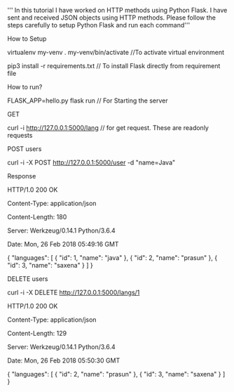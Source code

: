 ''' In this tutorial I have worked on HTTP methods using Python Flask. I have sent and received JSON objects using HTTP methods. 
Please follow the steps carefully to setup Python Flask and run each command'''


How to Setup

virtualenv my-venv
. my-venv/bin/activate //To activate virtual environment

pip3 install -r requirements.txt // To install Flask directly from requirement file

How to run?

FLASK_APP=hello.py flask run // For Starting the server

GET 

curl -i http://127.0.0.1:5000/lang // for get request. These are readonly requests

POST users

curl -i -X POST http://127.0.0.1:5000/user -d "name=Java"

Response

HTTP/1.0 200 OK


Content-Type: application/json


Content-Length: 180


Server: Werkzeug/0.14.1 Python/3.6.4


Date: Mon, 26 Feb 2018 05:49:16 GMT


{
  "languages": [
    {
      "id": 1, 
      "name": "java"
    }, 
    {
      "id": 2, 
      "name": "prasun"
    }, 
    {
      "id": 3, 
      "name": "saxena"
    }
  ]
}


DELETE users

curl -i -X DELETE http://127.0.0.1:5000/langs/1


HTTP/1.0 200 OK

Content-Type: application/json

Content-Length: 129

Server: Werkzeug/0.14.1 Python/3.6.4

Date: Mon, 26 Feb 2018 05:50:30 GMT


{
  "languages": [
    {
      "id": 2, 
      "name": "prasun"
    }, 
    {
      "id": 3, 
      "name": "saxena"
    }
  ]
}
